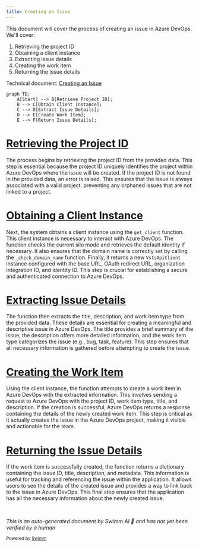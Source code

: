 ```yaml
---
title: Creating an Issue
---
```

This document will cover the process of creating an issue in Azure DevOps. We'll cover:

1. Retrieving the project ID
2. Obtaining a client instance
3. Extracting issue details
4. Creating the work item
5. Returning the issue details

Technical document: <SwmLink doc-title="Creating an Issue">[Creating an Issue](/.swm/creating-an-issue.t5juouxz.sw.md)</SwmLink>

```mermaid
graph TD;
    A[Start] --> B[Retrieve Project ID];
    B --> C[Obtain Client Instance];
    C --> D[Extract Issue Details];
    D --> E[Create Work Item];
    E --> F[Return Issue Details];
```

# [Retrieving the Project ID](https://app.swimm.io/repos/Z2l0aHViJTNBJTNBc2VudHJ5LWRlbW8tMSUzQSUzQVN3aW1tLURlbW8=/docs/t5juouxz#retrieving-the-project-id)

The process begins by retrieving the project ID from the provided data. This step is essential because the project ID uniquely identifies the project within Azure DevOps where the issue will be created. If the project ID is not found in the provided data, an error is raised. This ensures that the issue is always associated with a valid project, preventing any orphaned issues that are not linked to a project.

# [Obtaining a Client Instance](https://app.swimm.io/repos/Z2l0aHViJTNBJTNBc2VudHJ5LWRlbW8tMSUzQSUzQVN3aW1tLURlbW8=/docs/t5juouxz#getting-the-client)

Next, the system obtains a client instance using the `get_client` function. This client instance is necessary to interact with Azure DevOps. The function checks the current silo mode and retrieves the default identity if necessary. It also ensures that the domain name is correctly set by calling the `_check_domain_name` function. Finally, it returns a new `VstsApiClient` instance configured with the base URL, OAuth redirect URL, organization integration ID, and identity ID. This step is crucial for establishing a secure and authenticated connection to Azure DevOps.

# [Extracting Issue Details](https://app.swimm.io/repos/Z2l0aHViJTNBJTNBc2VudHJ5LWRlbW8tMSUzQSUzQVN3aW1tLURlbW8=/docs/t5juouxz#extracting-issue-details)

The function then extracts the title, description, and work item type from the provided data. These details are essential for creating a meaningful and descriptive issue in Azure DevOps. The title provides a brief summary of the issue, the description offers more detailed information, and the work item type categorizes the issue (e.g., bug, task, feature). This step ensures that all necessary information is gathered before attempting to create the issue.

# [Creating the Work Item](https://app.swimm.io/repos/Z2l0aHViJTNBJTNBc2VudHJ5LWRlbW8tMSUzQSUzQVN3aW1tLURlbW8=/docs/t5juouxz#creating-an-issue)

Using the client instance, the function attempts to create a work item in Azure DevOps with the extracted information. This involves sending a request to Azure DevOps with the project ID, work item type, title, and description. If the creation is successful, Azure DevOps returns a response containing the details of the newly created work item. This step is critical as it actually creates the issue in the Azure DevOps project, making it visible and actionable for the team.

# [Returning the Issue Details](https://app.swimm.io/repos/Z2l0aHViJTNBJTNBc2VudHJ5LWRlbW8tMSUzQSUzQVN3aW1tLURlbW8=/docs/t5juouxz#returning-the-issue-details)

If the work item is successfully created, the function returns a dictionary containing the issue ID, title, description, and metadata. This information is useful for tracking and referencing the issue within the application. It allows users to see the details of the created issue and provides a way to link back to the issue in Azure DevOps. This final step ensures that the application has all the necessary information about the newly created issue.

&nbsp;

*This is an auto-generated document by Swimm AI 🌊 and has not yet been verified by a human*

<SwmMeta version="3.0.0" repo-id="Z2l0aHViJTNBJTNBc2VudHJ5LWRlbW8tMSUzQSUzQVN3aW1tLURlbW8=" repo-name="sentry-demo-1" doc-type="product-flows"><sup>Powered by [Swimm](/)</sup></SwmMeta>
